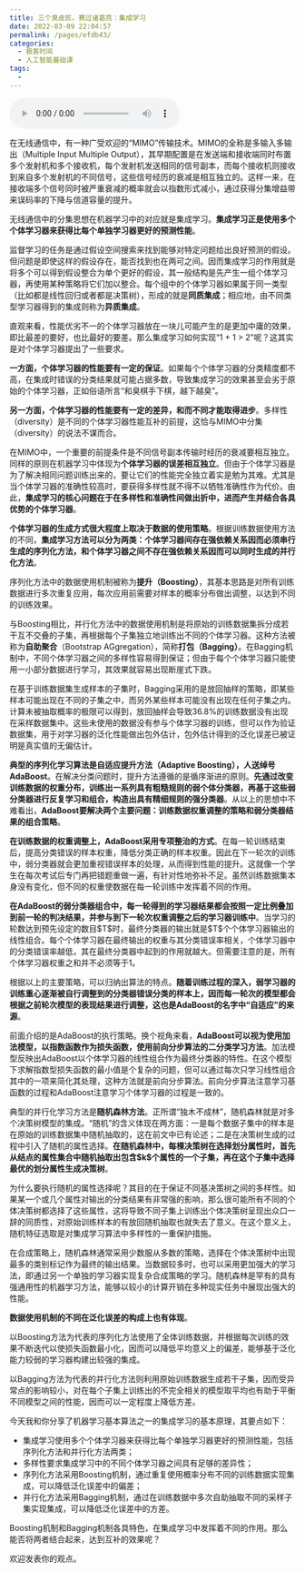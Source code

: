 ```yaml
---
title: 三个臭皮匠，赛过诸葛亮：集成学习
date: 2022-03-09 22:04:57
permalink: /pages/efdb43/
categories:
  - 极客时间
  - 人工智能基础课
tags:
  - 
---
```

<audio title="13机器学习.三个臭皮匠，赛过诸葛亮：集成学习" src="https://static001.geekbang.org/resource/audio/78/65/78860bd0c1d56c6eb09e627625acc065.mp3" controls="controls"></audio> 
<p>在无线通信中，有一种广受欢迎的“MIMO”传输技术。MIMO的全称是多输入多输出（Multiple Input Multiple Output），其早期配置是在发送端和接收端同时布置多个发射机和多个接收机，每个发射机发送相同的信号副本，而每个接收机则接收到来自多个发射机的不同信号，这些信号经历的衰减是相互独立的。这样一来，在接收端多个信号同时被严重衰减的概率就会以指数形式减小，通过获得分集增益带来误码率的下降与信道容量的提升。</p>
<p>无线通信中的分集思想在机器学习中的对应就是集成学习。<strong>集成学习正是使用多个个体学习器来获得比每个单独学习器更好的预测性能</strong>。</p>
<p>监督学习的任务是通过假设空间搜索来找到能够对特定问题给出良好预测的假设。但问题是即使这样的假设存在，能否找到也在两可之间。因而集成学习的作用就是将多个可以得到假设整合为单个更好的假设，其一般结构是先产生一组个体学习器，再使用某种策略将它们加以整合。每个组中的个体学习器如果属于同一类型（比如都是线性回归或者都是决策树），形成的就是<strong>同质集成</strong>；相应地，由不同类型学习器得到的集成则称为<strong>异质集成</strong>。</p>
<p>直观来看，性能优劣不一的个体学习器放在一块儿可能产生的是更加中庸的效果，即比最差的要好，也比最好的要差。那么集成学习如何实现“1 + 1 &gt; 2”呢？这其实是对个体学习器提出了一些要求。</p>
<!-- [[[read_end]]] -->
<p><strong>一方面，个体学习器的性能要有一定的保证</strong>。如果每个个体学习器的分类精度都不高，在集成时错误的分类结果就可能占据多数，导致集成学习的效果甚至会劣于原始的个体学习器，正如俗语所言“和臭棋手下棋，越下越臭”。</p>
<p><strong>另一方面，个体学习器的性能要有一定的差异，和而不同才能取得进步</strong>。多样性（diversity）是不同的个体学习器性能互补的前提，这恰与MIMO中分集（diversity）的说法不谋而合。</p>
<p>在MIMO中，一个重要的前提条件是不同信号副本传输时经历的衰减要相互独立。同样的原则在机器学习中体现为<strong>个体学习器的误差相互独立</strong>。但由于个体学习器是为了解决相同问题训练出来的，要让它们的性能完全独立着实是勉为其难。尤其是当个体学习器的准确性较高时，要获得多样性就不得不以牺牲准确性作为代价。由此，<strong>集成学习的核心问题在于在多样性和准确性间做出折中，进而产生并结合各具优势的个体学习器</strong>。</p>
<p><strong>个体学习器的生成方式很大程度上取决于数据的使用策略</strong>。根据训练数据使用方法的不同，<strong>集成学习方法可以分为两类：个体学习器间存在强依赖关系因而必须串行生成的序列化方法，和个体学习器之间不存在强依赖关系因而可以同时生成的并行化方法</strong>。</p>
<p>序列化方法中的数据使用机制被称为<strong>提升（Boosting）</strong>，其基本思路是对所有训练数据进行多次重复应用，每次应用前需要对样本的概率分布做出调整，以达到不同的训练效果。</p>
<p>与Boosting相比，并行化方法中的数据使用机制是将原始的训练数据集拆分成若干互不交叠的子集，再根据每个子集独立地训练出不同的个体学习器。这种方法被称为<strong>自助聚合</strong>（Bootstrap AGgregation），简称<strong>打包（Bagging）</strong>。在Bagging机制中，不同个体学习器之间的多样性容易得到保证；但由于每个个体学习器只能使用一小部分数据进行学习，其效果就容易出现断崖式下跌。</p>
<p>在基于训练数据集生成样本的子集时，Bagging采用的是放回抽样的策略，即某些样本可能出现在不同的子集之中，而另外某些样本可能没有出现在任何子集之内。计算未被抽取概率的极限可以得到，放回抽样会导致36.8%的训练数据没有出现在采样数据集中。这些未使用的数据没有参与个体学习器的训练，但可以作为验证数据集，用于对学习器的泛化性能做出包外估计，包外估计得到的泛化误差已被证明是真实值的无偏估计。</p>
<p><strong>典型的序列化学习算法是自适应提升方法（Adaptive Boosting），人送绰号AdaBoost</strong>。在解决分类问题时，提升方法遵循的是循序渐进的原则。<strong>先通过改变训练数据的权重分布，训练出一系列具有粗糙规则的弱个体分类器，再基于这些弱分类器进行反复学习和组合，构造出具有精细规则的强分类器</strong>。从以上的思想中不难看出，<strong>AdaBoost要解决两个主要问题：训练数据权重调整的策略和弱分类器结果的组合策略</strong>。</p>
<p><strong>在训练数据的权重调整上，AdaBoost采用专项整治的方式</strong>。在每一轮训练结束后，提高分类错误的样本权重，降低分类正确的样本权重。因此在下一轮次的训练中，弱分类器就会更加重视错误样本的处理，从而得到性能的提升。这就像一个学生在每次考试后专门再把错题重做一遍，有针对性地弥补不足。虽然训练数据集本身没有变化，但不同的权重使数据在每一轮训练中发挥着不同的作用。</p>
<p><strong>在AdaBoost的弱分类器组合中，每一轮得到的学习器结果都会按照一定比例叠加到前一轮的判决结果，并参与到下一轮次权重调整之后的学习器训练中</strong>。当学习的轮数达到预先设定的数目$T$时，最终分类器的输出就是$T$个个体学习器输出的线性组合。每个个体学习器在最终输出的权重与其分类错误率相关，个体学习器中的分类错误率越低，其在最终分类器中起到的作用就越大。但需要注意的是，所有个体学习器权重之和并不必须等于1。</p>
<p>根据以上的主要策略，可以归纳出算法的特点。<strong>随着训练过程的深入，弱学习器的训练重心逐渐被自行调整到的分类器错误分类的样本上，因而每一轮次的模型都会根据之前轮次模型的表现结果进行调整，这也是AdaBoost的名字中“自适应”的来源</strong>。</p>
<p>前面介绍的是AdaBoost的执行策略。换个视角来看，<strong>AdaBoost可以视为使用加法模型，以指数函数作为损失函数，使用前向分步算法的二分类学习方法</strong>。加法模型反映出AdaBoost以个体学习器的线性组合作为最终分类器的特性。在这个模型下求解指数型损失函数的最小值是个复杂的问题，但可以通过每次只学习线性组合其中的一项来简化其处理，这种方法就是前向分步算法。前向分步算法注意学习基函数的过程和AdaBoost注意学习个体学习器的过程是一致的。</p>
<p>典型的并行化学习方法是<strong>随机森林方法</strong>。正所谓“独木不成林”，随机森林就是对多个决策树模型的集成。“随机”的含义体现在两方面：一是每个数据子集中的样本是在原始的训练数据集中随机抽取的，这在前文中已有论述；二是在决策树生成的过程中引入了随机的属性选择。<strong>在随机森林中，每棵决策树在选择划分属性时，首先从结点的属性集合中随机抽取出包含$k$个属性的一个子集，再在这个子集中选择最优的划分属性生成决策树</strong>。</p>
<p>为什么要执行随机的属性选择呢？其目的在于保证不同基决策树之间的多样性。如果某一个或几个属性对输出的分类结果有非常强的影响，那么很可能所有不同的个体决策树都选择了这些属性，这将导致不同子集上训练出个体决策树呈现出众口一辞的同质性，对原始训练样本的有放回随机抽取也就失去了意义。在这个意义上，随机特征选取是对集成学习算法中多样性的一重保护措施。</p>
<p>在合成策略上，随机森林通常采用少数服从多数的策略，选择在个体决策树中出现最多的类别标记作为最终的输出结果。当数据较多时，也可以采用更加强大的学习法，即通过另一个单独的学习器实现复杂合成策略的学习。随机森林是罕有的具有强通用性的机器学习方法，能够以较小的计算开销在多种现实任务中展现出强大的性能。</p>
<p><strong>数据使用机制的不同在泛化误差的构成上也有体现</strong>。</p>
<p>以Boosting方法为代表的序列化方法使用了全体训练数据，并根据每次训练的效果不断迭代以使损失函数最小化，因而可以降低平均意义上的偏差，能够基于泛化能力较弱的学习器构建出较强的集成。</p>
<p>以Bagging方法为代表的并行化方法则利用原始训练数据生成若干子集，因而受异常点的影响较小，对在每个子集上训练出的不完全相关的模型取平均也有助于平衡不同模型之间的性能，因而可以一定程度上降低方差。</p>
<p>今天我和你分享了机器学习基本算法之一的集成学习的基本原理，其要点如下：</p>
<ul>
<li>集成学习使用多个个体学习器来获得比每个单独学习器更好的预测性能，包括序列化方法和并行化方法两类；</li>
<li>多样性要求集成学习中的不同个体学习器之间具有足够的差异性；</li>
<li>序列化方法采用Boosting机制，通过重复使用概率分布不同的训练数据实现集成，可以降低泛化误差中的偏差；</li>
<li>并行化方法采用Bagging机制，通过在训练数据中多次自助抽取不同的采样子集实现集成，可以降低泛化误差中的方差。</li>
</ul>
<p>Boosting机制和Bagging机制各具特色，在集成学习中发挥着不同的作用。那么能否将两者结合起来，达到互补的效果呢？</p>
<p>欢迎发表你的观点。</p>
<p><img src="https://static001.geekbang.org/resource/image/f9/06/f9cb9acf82ea46e7c07df95c18602a06.jpg" alt=""></p>
<p></p>
